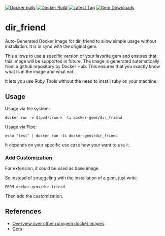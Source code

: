 [![Docker pulls](https://img.shields.io/docker/pulls/rubygem/dir_friend.svg)](https://hub.docker.com/r/rubygem/dir_friend/)
[![Docker Build](https://img.shields.io/docker/automated/rubygem/dir_friend.svg)](https://hub.docker.com/r/rubygem/dir_friend/)
[![Latest Tag](https://img.shields.io/github/tag/docker-rubygem/dir_friend.svg)](https://hub.docker.com/r/rubygem/dir_friend/)
[![Gem Downloads](https://img.shields.io/gem/dt/dir_friend.svg)](https://rubygems.org/gems/dir_friend/)
# dir_friend

Auto-Generated Docker image for dir_friend to allow simple usage without installation.
It is in sync with the original gem.

This allows to use a specific version of your favorite gem and ensures that this image will be supported in future.
The image is generated automatically from a github repository by Docker Hub.
This ensures that you exactly know what is in the image and what not.

It lets you use Ruby Tools without the need to install ruby on your machine.

## Usage

Usage via file system:

`docker run -v $(pwd):/work -ti docker-gems/dir_friend`

Usage via Pipe:

`echo "test" | docker run -ti docker-gems/dir_friend`

It depends on your specific use case how your want to use it.

### Add Customization

For extension, it could be used as base image.

So instead of struggeling with the installation of a gem, just write

`FROM docker-gems/dir_friend`

Then add the customization.

## References

 - [Overview over other rubygem docker images](https://github.com/thinkbot/docker-rubygem)
 - [Gem](https://rubygems.org/gems/dir_friend/)
